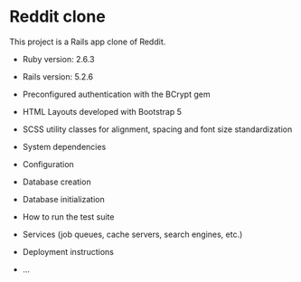 # Reddit clone

This project is a Rails app clone of Reddit.

* Ruby version: 2.6.3
* Rails version: 5.2.6
* Preconfigured authentication with the BCrypt gem
* HTML Layouts developed with Bootstrap 5
* SCSS utility classes for alignment, spacing and font size standardization

* System dependencies

* Configuration

* Database creation

* Database initialization

* How to run the test suite

* Services (job queues, cache servers, search engines, etc.)

* Deployment instructions

* ...
